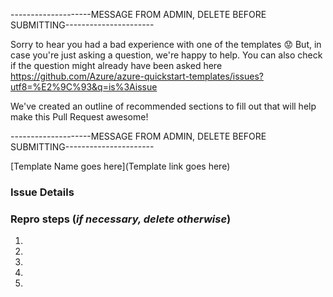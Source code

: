 --------------------MESSAGE FROM ADMIN, DELETE BEFORE SUBMITTING----------------------

Sorry to hear you had a bad experience with one of the templates :worried: But, in case you're just asking a question, we're happy to help. You can also check if the question might already have been asked here https://github.com/Azure/azure-quickstart-templates/issues?utf8=%E2%9C%93&q=is%3Aissue

We've created an outline of recommended sections to fill out that will help make this Pull Request awesome!

--------------------MESSAGE FROM ADMIN, DELETE BEFORE SUBMITTING----------------------

[Template Name goes here](Template link goes here)

### Issue Details

### Repro steps (*if necessary, delete otherwise*)
1.
2.
3.
4.
5.